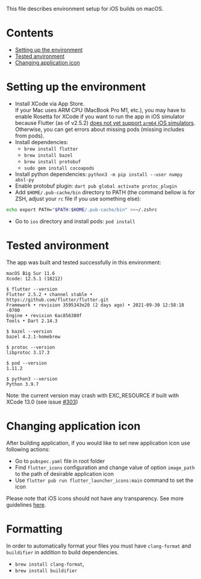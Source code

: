 
This file describes environment setup for iOS builds on macOS.

# Contents

* [Setting up the environment](#setting-up-the-environment)
* [Tested anvironment](#tested-anvironment)
* [Changing application icon](#changing-application-icon)

# Setting up the environment

* Install XCode via App Store.  
If your Mac uses ARM CPU (MacBook Pro M1, etc.), you may have to enable Rosetta for XCode
if you want to run the app in iOS simulator because Flutter (as of v2.5.2) 
[does not yet support `arm64` iOS simulators](https://flutter.dev/docs/development/add-to-app/ios/project-setup#apple-silicon-arm64-macs). 
Otherwise, you can get errors about missing pods 
(missing includes from pods).
* Install dependencies:
    * `brew install flutter`
    * `brew install bazel`
    * `brew install protobuf`
    * `sudo gem install cocoapods`
* Install python dependencies: `python3 -m pip install --user numpy absl-py`
* Enable protobuf plugin: `dart pub global activate protoc_plugin`
* Add `$HOME/.pub-cache/bin` directory to PATH (the command bellow is for ZSH, adjust your `rc` file if you use something else):
```bash
echo export PATH="$PATH:$HOME/.pub-cache/bin" >>~/.zshrc
```
* Go to `ios` directory and install pods: `pod install`

# Tested anvironment

The app was built and tested successfully in this environment:

```
macOS Big Sur 11.6
Xcode: 12.5.1 (18212)

$ flutter --version
Flutter 2.5.2 • channel stable • https://github.com/flutter/flutter.git
Framework • revision 3595343e20 (2 days ago) • 2021-09-30 12:58:18 -0700
Engine • revision 6ac856380f
Tools • Dart 2.14.3

$ bazel --version
bazel 4.2.1-homebrew

$ protoc --version
libprotoc 3.17.3

$ pod --version
1.11.2

$ python3 --version
Python 3.9.7

```
Note: the current version may crash with EXC_RESOURCE if built with XCode 13.0
(see issue [#303](https://github.com/mlcommons/mobile_app_flutter/issues/303))

# Changing application icon

[comment]: # (TODO move this somewhere?)

After building application, if you would like to set new application icon use following actions:

* Go to `pubspec.yaml` file in root folder
* Find `flutter_icons` configuration and change value of option `image_path` to the path of desirable application icon
* Use `flutter pub run flutter_launcher_icons:main` command to set the icon

Please note that iOS icons should not have any transparency. See more guidelines [here](https://developer.apple.com/design/human-interface-guidelines/ios/icons-and-images/app-icon/).

# Formatting

[comment]: # (TODO add info about installing other tools)

In order to automatically format your files
you must have `clang-format` and `buildifier` in addition to build dependencies.

* `brew install clang-format`,
* `brew install buildifier`
